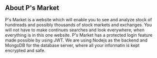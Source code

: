 ## About P's Market
P's Market is a website which will enable you to see and analyze stock of hundreads and possibly thousands of stock markets and exchanges. You will not have to make continues searches and look everywhere, when everything is in this one website.
P's Market has a protected login feature made possible by using JWT. We are using Nodejs as the backend and MongoDB for the database server, where all your informatin is kept encrypted and safe.
